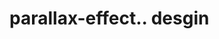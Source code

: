 # parallax-effect.. desgin                                                                                                                                                                                                                                                                                                                                                               
